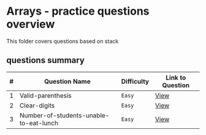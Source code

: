 # Arrays - practice questions overview
This folder covers questions based on stack

## questions summary
| # | Question Name | Difficulty | Link to Question |
| - | - | - | - |
| 1 | Valid-parenthesis | `Easy` | [View](Valid-parenthesis.md) | 
| 2 | Clear-digits | `Easy` | [View](Clear-digits.md) | 
| 3 | Number-of-students-unable-to-eat-lunch | `Easy` | [View](Number-of-students-unable-to-eat-lunch.md) | 


